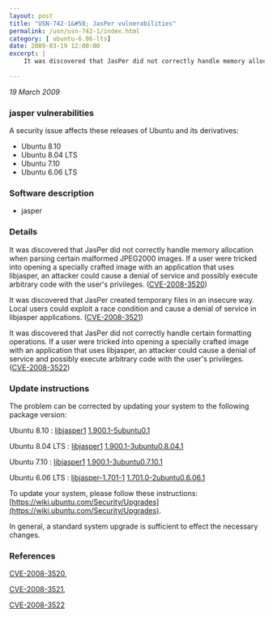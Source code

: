 ```yaml
---
layout: post
title: "USN-742-1&#58; JasPer vulnerabilities"
permalink: /usn/usn-742-1/index.html
category: [ ubuntu-6.06-lts]
date: 2009-03-19 12:00:00
excerpt: |
    It was discovered that JasPer did not correctly handle memory allocation when parsing certain malformed JPEG2000 images. If a user were tricked into opening a specially crafted image with an application that uses libjasper, an attacker could cause a denial of service and possibly execute arbitrary code with the user&#39;s privileges. ([CVE-2008-3520](http://people.ubuntu.com/~ubuntu-security/cve/CVE-2008-3520))
    
--- 
```

 
 

*19 March 2009*

### jasper vulnerabilities

A security issue affects these releases of Ubuntu and its derivatives:

* Ubuntu 8.10
* Ubuntu 8.04 LTS
* Ubuntu 7.10
* Ubuntu 6.06 LTS

### Software description

* jasper 

### Details

It was discovered that JasPer did not correctly handle memory allocation when parsing certain malformed JPEG2000 images. If a user were tricked into opening a specially crafted image with an application that uses libjasper, an attacker could cause a denial of service and possibly execute arbitrary code with the user&#39;s privileges. ([CVE-2008-3520](http://people.ubuntu.com/~ubuntu-security/cve/CVE-2008-3520))

It was discovered that JasPer created temporary files in an insecure way. Local users could exploit a race condition and cause a denial of service in libjasper applications. ([CVE-2008-3521](http://people.ubuntu.com/~ubuntu-security/cve/CVE-2008-3521))

It was discovered that JasPer did not correctly handle certain formatting operations. If a user were tricked into opening a specially crafted image with an application that uses libjasper, an attacker could cause a denial of service and possibly execute arbitrary code with the user&#39;s privileges. ([CVE-2008-3522](http://people.ubuntu.com/~ubuntu-security/cve/CVE-2008-3522)) 

### Update instructions

The problem can be corrected by updating your system to the following package version:

Ubuntu 8.10
 : [libjasper1](https://launchpad.net/ubuntu/+source/jasper) <span> [1.900.1-5ubuntu0.1](https://launchpad.net/ubuntu/+source/jasper/1.900.1-5ubuntu0.1) </span> 

Ubuntu 8.04 LTS
 : [libjasper1](https://launchpad.net/ubuntu/+source/jasper) <span> [1.900.1-3ubuntu0.8.04.1](https://launchpad.net/ubuntu/+source/jasper/1.900.1-3ubuntu0.8.04.1) </span> 

Ubuntu 7.10
 : [libjasper1](https://launchpad.net/ubuntu/+source/jasper) <span> [1.900.1-3ubuntu0.7.10.1](https://launchpad.net/ubuntu/+source/jasper/1.900.1-3ubuntu0.7.10.1) </span> 

Ubuntu 6.06 LTS
 : [libjasper-1.701-1](https://launchpad.net/ubuntu/+source/jasper) <span> [1.701.0-2ubuntu0.6.06.1](https://launchpad.net/ubuntu/+source/jasper/1.701.0-2ubuntu0.6.06.1) </span> 

To update your system, please follow these instructions: [https://wiki.ubuntu.com/Security/Upgrades](https://wiki.ubuntu.com/Security/Upgrades).

In general, a standard system upgrade is sufficient to effect the necessary changes. 

### References

 
 [CVE-2008-3520](http://people.ubuntu.com/~ubuntu-security/cve/CVE-2008-3520), 

 [CVE-2008-3521](http://people.ubuntu.com/~ubuntu-security/cve/CVE-2008-3521), 

 [CVE-2008-3522](http://people.ubuntu.com/~ubuntu-security/cve/CVE-2008-3522)
 

